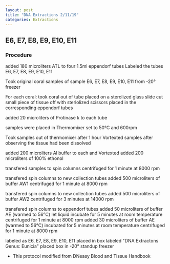 ```yaml
---
layout: post
title: "DNA Extractions 2/11/19"
categories: Extractions
---
```


## E6, E7, E8, E9, E10, E11 

### Procedure

added 180 microliters ATL to four 1.5ml eppendorf tubes
Labeled the tubes E6, E7, E8, E9, E10, E11

Took original coral samples of sample E6, E7, E8, E9, E10, E11 from -20° freezer 

For each coral:
took coral out of tube 
placed on a sterolized glass slide
cut small piece of tissue off with sterlolized scissors
placed in the corresponding eppendorf tubes

added 20 microliters of Protinase k to each tube

samples were placed in Thermomixer set to 50°C and 600rpm

Took samples out of thermomixer after 1 hour
Vortexted samples after observing the tissue had been dissolved

added 200 microliters Al buffer to each and Vortexted
added 200 microliters of 100% ethonol 

transfered samples to spin columns
centrifuged for 1 minute at 8000 rpm

transfered spin columns to new collection tubes 
added 500 microliters of buffer AW1
centrifuged for 1 minute at 8000 rpm

transfered spin columns to new collection tubes
added 500 microliters of buffer AW2
centrifuged for 3 minutes at 14000 rpm

transfered spin columns to eppendorf tubes
added 50 microliters of buffer AE (warmed to 56°C)
let liquid incubate for 5 minutes at room temperature 
centrifuged for 1 minute at 8000 rpm
added 30 microliters of buffer AE (warmed to 56°C)
incubated for 5 minutes at room temperature
centrifuged for 1 minute at 8000 rpm

labeled as E6, E7, E8, E9, E10, E11
placed in box labeled "DNA Extractons Genus: Eunicia"
placed box in -20° standup freezer

* This protocol modified from DNeasy Blood and Tissue Handbook